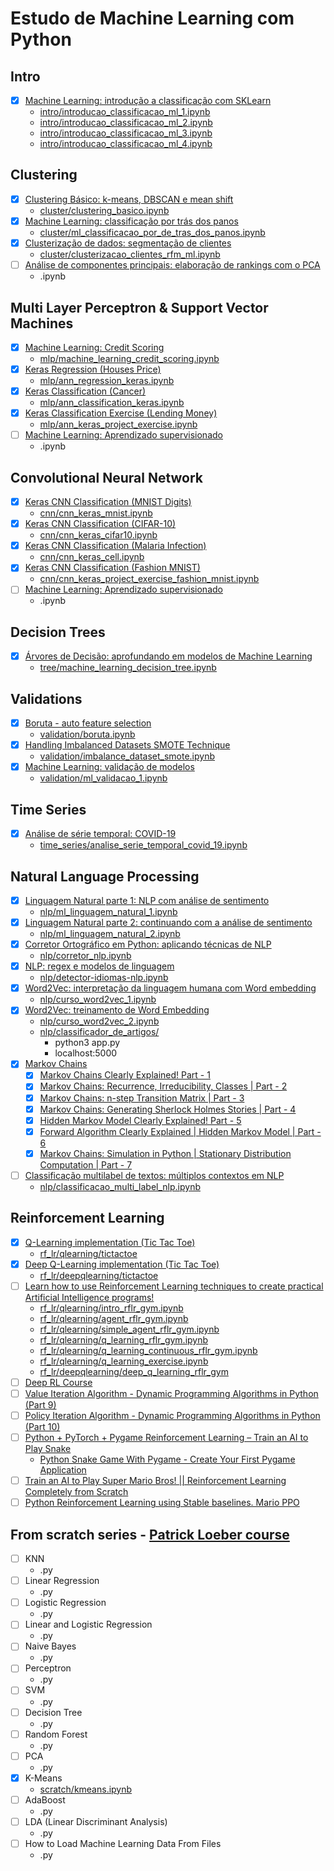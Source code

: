 # Estudo de Machine Learning com Python

## Intro

- [X] [Machine Learning: introdução a classificação com SKLearn](https://cursos.alura.com.br/course/machine-learning-introducao-a-classificacao-com-sklearn)
	- [intro/introducao_classificacao_ml_1.ipynb](intro/introducao_classificacao_ml_1.ipynb)
	- [intro/introducao_classificacao_ml_2.ipynb](intro/introducao_classificacao_ml_2.ipynb)
	- [intro/introducao_classificacao_ml_3.ipynb](intro/introducao_classificacao_ml_3.ipynb)
	- [intro/introducao_classificacao_ml_4.ipynb](intro/introducao_classificacao_ml_4.ipynb)

## Clustering

- [X] [Clustering Básico: k-means, DBSCAN e mean shift](https://cursos.alura.com.br/course/clustering-dados-sem-classificacao)
	- [cluster/clustering_basico.ipynb](cluster/clustering_basico.ipynb)
- [X] [Machine Learning: classificação por trás dos panos](https://cursos.alura.com.br/course/machine-learning-classificacao-tras-panos)
	- [cluster/ml_classificacao_por_de_tras_dos_panos.ipynb](cluster/ml_classificacao_por_de_tras_dos_panos.ipynb)
- [X] [Clusterização de dados: segmentação de clientes](https://cursos.alura.com.br/course/clusterizacao-dados-segmentacao-clientes)
	- [cluster/clusterizacao_clientes_rfm_ml.ipynb](cluster/clusterizacao_clientes_rfm_ml.ipynb)
- [ ] [Análise de componentes principais: elaboração de rankings com o PCA](https://cursos.alura.com.br/course/analise-componentes-elaboracao-rankings-pca)
	- .ipynb

## Multi Layer Perceptron & Support Vector Machines

- [X] [Machine Learning: Credit Scoring](https://cursos.alura.com.br/course/machine-learning-credit-scoring)
	- [mlp/machine_learning_credit_scoring.ipynb](mlp/machine_learning_credit_scoring.ipynb)
- [X] [Keras Regression (Houses Price)](https://www.udemy.com/course/practical-ai-with-python-and-reinforcement-learning)
	- [mlp/ann_regression_keras.ipynb](mlp/ann_regression_keras.ipynb)
- [X] [Keras Classification (Cancer)](https://www.udemy.com/course/practical-ai-with-python-and-reinforcement-learning)
	- [mlp/ann_classification_keras.ipynb](mlp/ann_classification_keras.ipynb)
- [X] [Keras Classification Exercise (Lending Money)](https://www.udemy.com/course/practical-ai-with-python-and-reinforcement-learning)
	-	[mlp/ann_keras_project_exercise.ipynb](mlp/ann_keras_project_exercise.ipynb)
- [ ] [Machine Learning: Aprendizado supervisionado](https://cursos.alura.com.br/course/machine-learning-aprendizado-supervisionado)
	- .ipynb

## Convolutional Neural Network

- [X] [Keras CNN Classification (MNIST Digits)](https://www.udemy.com/course/practical-ai-with-python-and-reinforcement-learning)
	- [cnn/cnn_keras_mnist.ipynb](cnn/cnn_keras_mnist.ipynb)
- [X] [Keras CNN Classification (CIFAR-10)](https://www.udemy.com/course/practical-ai-with-python-and-reinforcement-learning)
	- [cnn/cnn_keras_cifar10.ipynb](cnn/cnn_keras_cifar10.ipynb)
- [X] [Keras CNN Classification (Malaria Infection)](https://www.udemy.com/course/practical-ai-with-python-and-reinforcement-learning)
	- [cnn/cnn_keras_cell.ipynb](cnn/cnn_keras_cell.ipynb)
- [X] [Keras CNN Classification (Fashion MNIST)](https://www.udemy.com/course/practical-ai-with-python-and-reinforcement-learning)
	- [cnn/cnn_keras_project_exercise_fashion_mnist.ipynb](cnn/cnn_keras_project_exercise_fashion_mnist.ipynb)
- [ ] [Machine Learning: Aprendizado supervisionado](https://cursos.alura.com.br/course/machine-learning-aprendizado-supervisionado)
	- .ipynb

## Decision Trees

- [X] [Árvores de Decisão: aprofundando em modelos de Machine Learning](https://cursos.alura.com.br/course/arvores-decisao-aprofundando-modelos-machine-learning)
	- [tree/machine_learning_decision_tree.ipynb](tree/machine_learning_decision_tree.ipynb)

## Validations

- [X] [Boruta - auto feature selection](https://towardsdatascience.com/boruta-explained-the-way-i-wish-someone-explained-it-to-me-4489d70e154a)
	- [validation/boruta.ipynb](validation/boruta.ipynb)
- [X] [Handling Imbalanced Datasets SMOTE Technique](https://www.youtube.com/watch?v=dkXB8HH_4-k&ab_channel=DataMites)
	- [validation/imbalance_dataset_smote.ipynb](validation/imbalance_dataset_smote.ipynb)
- [X] [Machine Learning: validação de modelos](https://cursos.alura.com.br/course/machine-learning-validando-modelos)
	- [validation/ml_validacao_1.ipynb](validation/ml_validacao_1.ipynb)

## Time Series

- [X] [Análise de série temporal: COVID-19](https://cursos.alura.com.br/course/analise-serie-temporal-covid-19)
	- [time_series/analise_serie_temporal_covid_19.ipynb](time_series/analise_serie_temporal_covid_19.ipynb)

## Natural Language Processing

- [X] [Linguagem Natural parte 1: NLP com análise de sentimento](https://cursos.alura.com.br/course/introducao-a-nlp-com-analise-de-sentimento)
	- [nlp/ml_linguagem_natural_1.ipynb](nlp/ml_linguagem_natural_1.ipynb)
- [X] [Linguagem Natural parte 2: continuando com a análise de sentimento](https://cursos.alura.com.br/course/nlp-com-analise-de-sentimento)
	- [nlp/ml_linguagem_natural_2.ipynb](nlp/ml_linguagem_natural_2.ipynb)
- [X] [Corretor Ortográfico em Python: aplicando técnicas de NLP](https://cursos.alura.com.br/course/nlp-corretor-ortografico)
	- [nlp/corretor_nlp.ipynb](nlp/corretor_nlp.ipynb)
- [X] [NLP: regex e modelos de linguagem](https://cursos.alura.com.br/course/nlp-modelos-linguagem)
	- [nlp/detector-idiomas-nlp.ipynb](nlp/detector-idiomas-nlp.ipynb)
- [X] [Word2Vec: interpretação da linguagem humana com Word embedding](https://cursos.alura.com.br/course/introducao-word-embedding)
	- [nlp/curso_word2vec_1.ipynb](nlp/curso_word2vec_1.ipynb)
- [X] [Word2Vec: treinamento de Word Embedding](https://cursos.alura.com.br/course/word2vec-treinamento-word-embedding)
	- [nlp/curso_word2vec_2.ipynb](nlp/curso_word2vec_2.ipynb)
	- [nlp/classificador_de_artigos/](nlp/classificador_de_artigos/)
		* python3 app.py
		* localhost:5000
- [X] [Markov Chains](https://www.youtube.com/watch?v=E4WcBWuQQws)
  - [X] [Markov Chains Clearly Explained! Part - 1](https://www.youtube.com/watch?v=i3AkTO9HLXo)
  - [X] [Markov Chains: Recurrence, Irreducibility, Classes | Part - 2](https://www.youtube.com/watch?v=VNHeFp6zXKU)
  - [X] [Markov Chains: n-step Transition Matrix | Part - 3](https://www.youtube.com/watch?v=Zo3ieESzr4E)
  - [X] [Markov Chains: Generating Sherlock Holmes Stories | Part - 4](https://www.youtube.com/watch?v=E4WcBWuQQws)
  - [X] [Hidden Markov Model Clearly Explained! Part - 5](https://www.youtube.com/watch?v=RWkHJnFj5rY)
  - [X] [Forward Algorithm Clearly Explained | Hidden Markov Model | Part - 6](https://www.youtube.com/watch?v=9-sPm4CfcD0)
  - [X] [Markov Chains: Simulation in Python | Stationary Distribution Computation | Part - 7](https://www.youtube.com/watch?v=G7FIQ9fXl6U)
- [ ] [Classificação multilabel de textos: múltiplos contextos em NLP](https://cursos.alura.com.br/course/classificacao-multilabel-nlp)
	- [nlp/classificacao_multi_label_nlp.ipynb](nlp/classificacao_multi_label_nlp.ipynb)

## Reinforcement Learning

- [X] [Q-Learning implementation (Tic Tac Toe)](https://www.udemy.com/course/introduction-to-machine-learning-in-python)
	-	 [rf_lr/qlearning/tictactoe](rf_lr/qlearning/tictactoe)
- [X] [Deep Q-Learning implementation (Tic Tac Toe)](https://www.udemy.com/course/introduction-to-machine-learning-in-python)
	-	 [rf_lr/deepqlearning/tictactoe](rf_lr/qlearning/tictactoe)
- [ ] [Learn how to use Reinforcement Learning techniques to create practical Artificial Intelligence programs!](https://www.udemy.com/course/practical-ai-with-python-and-reinforcement-learning)
	-	[rf_lr/qlearning/intro_rflr_gym.ipynb](rf_lr/qlearning/intro_rflr_gym.ipynb)
	- [rf_lr/qlearning/agent_rflr_gym.ipynb](rf_lr/qlearning/agent_rflr_gym.ipynb)
	- [rf_lr/qlearning/simple_agent_rflr_gym.ipynb](rf_lr/qlearning/simple_agent_rflr_gym.ipynb)
	- [rf_lr/qlearning/q_learning_rflr_gym.ipynb](rf_lr/qlearning/q_learning_rflr_gym.ipynb)
	- [rf_lr/qlearning/q_learning_continuous_rflr_gym.ipynb](rf_lr/qlearning/q_learning_continuous_rflr_gym.ipynb)
	- [rf_lr/qlearning/q_learning_exercise.ipynb](rf_lr/qlearning/q_learning_exercise.ipynb)
	- [rf_lr/deepqlearning/deep_q_learning_rflr_gym](rf_lr/deepqlearning/deep_q_learning_rflr_gym.ipynb)
- [ ] [Deep RL Course](https://huggingface.co/learn/deep-rl-course)
- [ ] [Value Iteration Algorithm - Dynamic Programming Algorithms in Python (Part 9)](https://www.youtube.com/watch?v=hUqeGLkx_zs)
- [ ] [Policy Iteration Algorithm - Dynamic Programming Algorithms in Python (Part 10)](https://www.youtube.com/watch?v=RlugupBiC6w)
- [ ] [Python + PyTorch + Pygame Reinforcement Learning – Train an AI to Play Snake](https://www.youtube.com/watch?v=L8ypSXwyBds)
  - [Python Snake Game With Pygame - Create Your First Pygame Application](https://www.youtube.com/watch?v=--nsd2ZeYvs)
- [ ] [Train an AI to Play Super Mario Bros! || Reinforcement Learning Completely from Scratch](https://www.youtube.com/watch?v=_gmQZToTMac)
- [ ] [Python Reinforcement Learning using Stable baselines. Mario PPO](https://www.youtube.com/watch?v=PxoG0A2QoFs)

## From scratch series - [Patrick Loeber course](https://www.youtube.com/watch?v=ngLyX54e1LU&list=PLqnslRFeH2Upcrywf-u2etjdxxkL8nl7E&index=1&ab_channel=PatrickLoeber)

- [ ] KNN
  - .py
- [ ] Linear Regression
  - .py
- [ ] Logistic Regression
  - .py
- [ ] Linear and Logistic Regression
  - .py
- [ ] Naive Bayes
  - .py
- [ ] Perceptron
  - .py
- [ ] SVM
  - .py
- [ ] Decision Tree
  - .py
- [ ] Random Forest
  - .py
- [ ] PCA
  - .py
- [X] K-Means
  - [scratch/kmeans.ipynb](scratch/kmeans.ipynb)
- [ ] AdaBoost
  - .py
- [ ] LDA (Linear Discriminant Analysis)
  - .py
- [ ] How to Load Machine Learning Data From Files
  - .py
